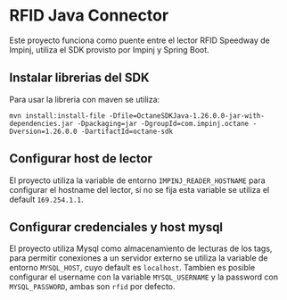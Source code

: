 # RFID Java Connector

Este proyecto funciona como puente entre el lector RFID Speedway de Impinj, utiliza el SDK provisto por Impinj y Spring Boot.

## Instalar librerias del SDK

Para usar la libreria con maven se utiliza:

~~~
mvn install:install-file -Dfile=OctaneSDKJava-1.26.0.0-jar-with-dependencies.jar -Dpackaging=jar -DgroupId=com.impinj.octane -Dversion=1.26.0.0 -DartifactId=octane-sdk
~~~

## Configurar host de lector

El proyecto utiliza la variable de entorno ```IMPINJ_READER_HOSTNAME``` para configurar el hostname del lector, si no se fija esta variable se utiliza el default ```169.254.1.1```.

## Configurar credenciales y host mysql

El proyecto utiliza Mysql como almacenamiento de lecturas de los tags, para permitir conexiones a un servidor externo se utiliza la variable de entorno ```MYSQL_HOST```, cuyo default es ```localhost```. Tambien es posible configurar el username con la variable ```MYSQL_USERNAME``` y la password con ```MYSQL_PASSWORD```, ambas son ```rfid``` por defecto.
